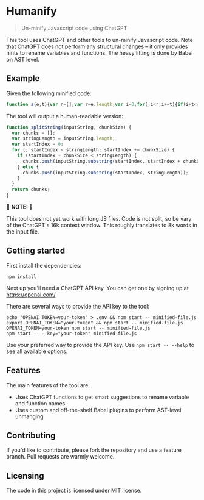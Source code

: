 # Humanify
> Un-minify Javascript code using ChatGPT

This tool uses ChatGPT and other tools to un-minify Javascript code. Note that
ChatGPT does not perform any structural changes – it only provides hints to
rename variables and functions. The heavy lifting is done by Babel on AST level.

## Example

Given the following minified code:

```javascript
function a(e,t){var n=[];var r=e.length;var i=0;for(;i<r;i+=t){if(i+t<r){n.push(e.substring(i,i+t))}else{n.push(e.substring(i,r))}}return n}
```

The tool will output a human-readable version:

```javascript
function splitString(inputString, chunkSize) {
  var chunks = [];
  var stringLength = inputString.length;
  var startIndex = 0;
  for (; startIndex < stringLength; startIndex += chunkSize) {
    if (startIndex + chunkSize < stringLength) {
      chunks.push(inputString.substring(startIndex, startIndex + chunkSize));
    } else {
      chunks.push(inputString.substring(startIndex, stringLength));
    }
  }
  return chunks;
}
```

🚨 **NOTE:** 🚨

This tool does not yet work with long JS files. Code is not split, so be vary of
the ChatGPT's 16k context window. This roughly translates to 8k words in the
input file.

## Getting started

First install the dependencies:

```shell
npm install
```

Next up you'll need a ChatGPT API key. You can get one by signing up at
https://openai.com/.

There are several ways to provide the API key to the tool:
```shell
echo "OPENAI_TOKEN=your-token" > .env && npm start -- minified-file.js
export OPENAI_TOKEN="your-token" && npm start -- minified-file.js
OPENAI_TOKEN=your-token npm start -- minified-file.js
npm start -- --key="your-token" minified-file.js
```

Use your preferred way to provide the API key. Use `npm start -- --help` to see
all available options.

## Features

The main features of the tool are:
* Uses ChatGPT functions to get smart suggestions to rename variable and
  function names
* Uses custom and off-the-shelf Babel plugins to perform AST-level unmanging

## Contributing

If you'd like to contribute, please fork the repository and use a feature
branch. Pull requests are warmly welcome.

## Licensing

The code in this project is licensed under MIT license.
